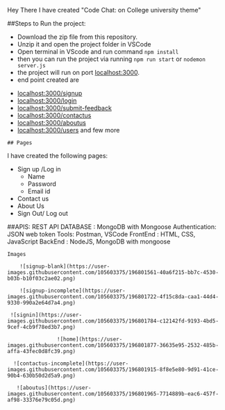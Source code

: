 Hey There I have created "Code Chat: on College university theme" 



##Steps to Run the project:
  - Download the zip file from this repository.
  - Unzip it and open the project folder in VSCode
  - Open terminal in VScode and run command `npm install`
  - then you can run the project via running `npm run start` or `nodemon server.js`
  - the project will run on port [localhost:3000](http://localhost:3000/).
  - end point created are
   * [localhost:3000/signup](http://localhost:3000/signup)
   * [localhost:3000/login](http://localhost:3000/login)
   * [localhost:3000/submit-feedback](http://localhost:3000/submit-feedback)
   * [localhost:3000/contactus](http://localhost:3000/contactus)
   * [localhost:3000/aboutus](http://localhost:3000/aboutus)
   * [localhost:3000/users](http://localhost:3000/users)
   and few more
			
			
			
			
			
			
			
			
	## Pages
I have created the following pages:
* Sign up /Log in 
    * Name 
    * Password
    * Email id 
* Contact us 
* About Us
* Sign Out/ Log out




 ##APIS: REST API
     DATABASE : MongoDB with Mongoose
     Authentication: JSON web token
     Tools: Postman, VSCode
     FrontEnd : HTML, CSS, JavaScript 
     BackEnd : NodeJS, MongoDB with mongoose
					
					
	
	Images				
					
		![signup-blank](https://user-images.githubusercontent.com/105603375/196801561-40a6f215-bb7c-4530-b03b-b10f03c2ae02.png)
					
		![signup-incomplete](https://user-images.githubusercontent.com/105603375/196801722-4f15c8da-caa1-44d4-9330-990a2e64d7a4.png)

     ![signin](https://user-images.githubusercontent.com/105603375/196801784-c12142fd-9193-4bd5-9cef-4cb9f78ed3b7.png)
					
					![home](https://user-images.githubusercontent.com/105603375/196801877-36635e95-2532-485b-affa-43fec0d8fc39.png)

      ![contactus-incomplete](https://user-images.githubusercontent.com/105603375/196801915-8f8e5e80-9d91-41ce-90b4-630b50d2d5a9.png)

       ![aboutus](https://user-images.githubusercontent.com/105603375/196801965-7714889b-eac6-457f-af98-33376e79c05d.png)




			
